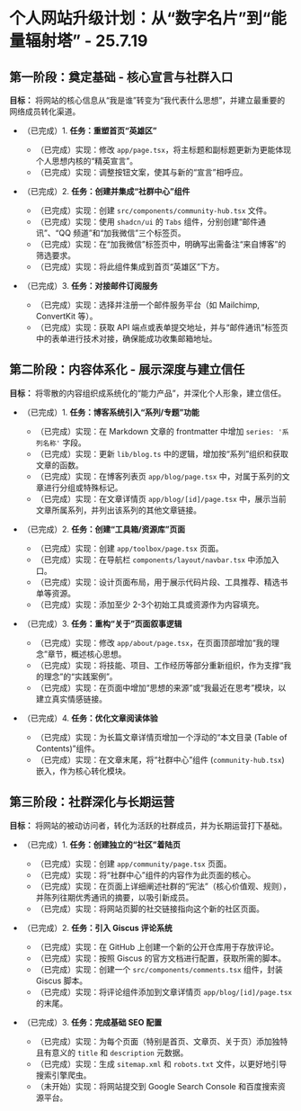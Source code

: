# 个人网站升级计划：从“数字名片”到“能量辐射塔” - 25.7.19

## 第一阶段：奠定基础 - 核心宣言与社群入口

**目标：** 将网站的核心信息从“我是谁”转变为“我代表什么思想”，并建立最重要的网络成员转化渠道。

*   （已完成）1. **任务：重塑首页“英雄区”**
    *   （已完成）实现：修改 `app/page.tsx`，将主标题和副标题更新为更能体现个人思想内核的“精英宣言”。
    *   （已完成）实现：调整按钮文案，使其与新的“宣言”相呼应。

*   （已完成）2. **任务：创建并集成“社群中心”组件**
    *   （已完成）实现：创建 `src/components/community-hub.tsx` 文件。
    *   （已完成）实现：使用 `shadcn/ui` 的 `Tabs` 组件，分别创建“邮件通讯”、“QQ 频道”和“加我微信”三个标签页。
    *   （已完成）实现：在“加我微信”标签页中，明确写出需备注“来自博客”的筛选要求。
    *   （已完成）实现：将此组件集成到首页“英雄区”下方。

*   （已完成）3. **任务：对接邮件订阅服务**
    *   （已完成）实现：选择并注册一个邮件服务平台（如 Mailchimp, ConvertKit 等）。
    *   （已完成）实现：获取 API 端点或表单提交地址，并与“邮件通讯”标签页中的表单进行技术对接，确保能成功收集邮箱地址。

## 第二阶段：内容体系化 - 展示深度与建立信任

**目标：** 将零散的内容组织成系统化的“能力产品”，并深化个人形象，建立信任。

*   （已完成）1. **任务：博客系统引入“系列/专题”功能**
    *   （已完成）实现：在 Markdown 文章的 frontmatter 中增加 `series: '系列名称'` 字段。
    *   （已完成）实现：更新 `lib/blog.ts` 中的逻辑，增加按“系列”组织和获取文章的函数。
    *   （已完成）实现：在博客列表页 `app/blog/page.tsx` 中，对属于系列的文章进行分组或特殊标记。
    *   （已完成）实现：在文章详情页 `app/blog/[id]/page.tsx` 中，展示当前文章所属系列，并列出该系列的其他文章链接。

*   （已完成）2. **任务：创建“工具箱/资源库”页面**
    *   （已完成）实现：创建 `app/toolbox/page.tsx` 页面。
    *   （已完成）实现：在导航栏 `components/layout/navbar.tsx` 中添加入口。
    *   （已完成）实现：设计页面布局，用于展示代码片段、工具推荐、精选书单等资源。
    *   （已完成）实现：添加至少 2-3个初始工具或资源作为内容填充。

*   （已完成）3. **任务：重构“关于”页面叙事逻辑**
    *   （已完成）实现：修改 `app/about/page.tsx`，在页面顶部增加“我的理念”章节，概述核心思想。
    *   （已完成）实现：将技能、项目、工作经历等部分重新组织，作为支撑“我的理念”的“实践案例”。
    *   （已完成）实现：在页面中增加“思想的来源”或“我最近在思考”模块，以建立真实情感链接。

*   （已完成）4. **任务：优化文章阅读体验**
    *   （已完成）实现：为长篇文章详情页增加一个浮动的“本文目录 (Table of Contents)”组件。
    *   （已完成）实现：在文章末尾，将“社群中心”组件 (`community-hub.tsx`) 嵌入，作为核心转化模块。

## 第三阶段：社群深化与长期运营

**目标：** 将网站的被动访问者，转化为活跃的社群成员，并为长期运营打下基础。

*   （已完成）1. **任务：创建独立的“社区”着陆页**
    *   （已完成）实现：创建 `app/community/page.tsx` 页面。
    *   （已完成）实现：将“社群中心”组件的内容作为此页面的核心。
    *   （已完成）实现：在页面上详细阐述社群的“宪法”（核心价值观、规则），并陈列往期优秀通讯的摘要，以吸引新成员。
    *   （已完成）实现：将网站页脚的社交链接指向这个新的社区页面。

*   （已完成）2. **任务：引入 Giscus 评论系统**
    *   （已完成）实现：在 GitHub 上创建一个新的公开仓库用于存放评论。
    *   （已完成）实现：按照 Giscus 的官方文档进行配置，获取所需的脚本。
    *   （已完成）实现：创建一个 `src/components/comments.tsx` 组件，封装 Giscus 脚本。
    *   （已完成）实现：将评论组件添加到文章详情页 `app/blog/[id]/page.tsx` 的末尾。

*   （已完成）3. **任务：完成基础 SEO 配置**
    *   （已完成）实现：为每个页面（特别是首页、文章页、关于页）添加独特且有意义的 `title` 和 `description` 元数据。
    *   （已完成）实现：生成 `sitemap.xml` 和 `robots.txt` 文件，以更好地引导搜索引擎爬虫。
    *   （未开始）实现：将网站提交到 Google Search Console 和百度搜索资源平台。 
